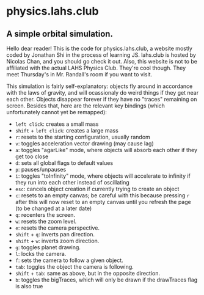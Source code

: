 # physics.lahs.club
## A simple orbital simulation.

Hello dear reader! This is the code for physics.lahs.club, a website mostly coded by Jonathan Shi in the process of learning JS. lahs.club is hosted by Nicolas Chan, and you should go check it out.
Also, this website is not to be affiliated with the actual LAHS Physics Club. They're cool though. They meet Thursday's in Mr. Randall's room if you want to visit.

This simulation is fairly self-explanatory: objects fly around in accordance with the laws of gravity, and will ocassionaly do weird things if they get near each other. Objects disappear forever if they have no "traces" remaining on screen. Besides that, here are the relevant key bindings (which unfortunately cannot yet be remapped):
- `left click`: creates a small mass
- `shift` + `left click`: creates a large mass
- `r`: resets to the starting configuration, usually random
- `v`: toggles acceleration vector drawing (may cause lag)
- `a`: toggles "agarLike" mode, where objects will absorb each other if they get too close
- `d`: sets all global flags to default values
- `p`: pauses/unpauses
- `i`: toggles "toInfinity" mode, where objects will accelerate to infinity if they run into each other instead of oscillating
- `esc`: cancels object creation if currently trying to create an object
- `c`: resets to an empty canvas; be careful with this because pressing `r` after this will now reset to an empty canvas until you refresh the page (to be changed at a later date)
- `q`: recenters the screen.
- `w`: resets the zoom level.
- `e`: resets the camera perspective.
- `shift` + `q`: inverts pan direction.
- `shift` + `w`: inverts zoom direction.
- `g`: toggles planet drawing.
- `l`: locks the camera.
- `f`: sets the camera to follow a given object.
- `tab`: toggles the object the camera is following.
- `shift` + `tab`: same as above, but in the opposite direction.
- `b`: toggles the bigTraces, which will only be drawn if the drawTraces flag is also true